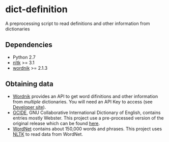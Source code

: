 # dict-definition
A preprocessing script to read definitions and other information from dictionaries

## Dependencies
- Python 2.7
- [nltk](http://www.nltk.org/) >= 3.1
- [wordnik](https://github.com/wordnik/wordnik-python) >= 2.1.3

## Obtaining data
- [Wordnik](https://www.wordnik.com/) provides an API to get word difinitions and other information from *multiple* dictionaries. You will need an API Key to access (see [Developer site](http://developer.wordnik.com/)).
- [GCIDE](http://gcide.gnu.org.ua/), GNU Collaborative International Dictionary of English, contains entries mostly Webster. This project use a pre-processed version of the original release which can be found [here](http://rali.iro.umontreal.ca/GCIDE/).
- [WordNet](https://wordnet.princeton.edu/) contains about 150,000 words and phrases. This project uses [NLTK](http://www.nltk.org/) to read data from WordNet.
